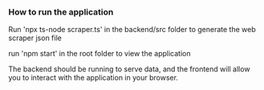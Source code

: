 
### How to run the application

Run 'npx ts-node scraper.ts' in the backend/src folder to generate the web scraper json file

run 'npm start' in the root folder to view the application


The backend should be running to serve data, and the frontend will allow you to interact with the application in your browser.



